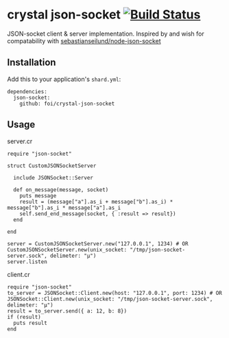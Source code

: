 # crystal json-socket [![Build Status](https://travis-ci.org/foi/crystal-json-socket.svg?branch=master)](https://travis-ci.org/foi/crystal-json-socket)

JSON-socket client & server implementation. Inspired by and wish for compatability with  [sebastianseilund/node-json-socket](https://github.com/sebastianseilund/node-json-socket/)

## Installation

Add this to your application's `shard.yml`:
```
dependencies:
  json-socket:
    github: foi/crystal-json-socket
```

## Usage

server.cr

```
require "json-socket"

struct CustomJSONSocketServer

  include JSONSocket::Server

  def on_message(message, socket)
    puts message
    result = (message["a"].as_i + message["b"].as_i) * message["b"].as_i * message["a"].as_i
    self.send_end_message(socket, { :result => result})
  end

end

server = CustomJSONSocketServer.new("127.0.0.1", 1234) # OR CustomJSONSocketServer.new(unix_socket: "/tmp/json-socket-server.sock", delimeter: "µ")
server.listen
```

client.cr

```
require "json-socket"
to_server = JSONSocket::Client.new(host: "127.0.0.1", port: 1234) # OR JSONSocket::Client.new(unix_socket: "/tmp/json-socket-server.sock", delimeter: "µ")
result = to_server.send({ a: 12, b: 8})
if (result)
  puts result
end
```
